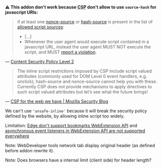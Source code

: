 **⚠️ This addon don't work because <abbr title="Content Security Policy">CSP</abbr> don't allow to use `source-hash` for javascript URIs:**

> if at least one [nonce-source](https://www.w3.org/TR/CSP2/#nonce_source) or [hash-source](https://www.w3.org/TR/CSP2/#allowed-script-sources) is present in the list of [allowed script sources](https://www.w3.org/TR/CSP2/#allowed-script-sources):
> - [...]
> - Whenever the user agent would execute script contained in a javascript URL, instead the user agent MUST NOT execute the script, and MUST [report a violation](https://www.w3.org/TR/CSP2/#report-a-violation).

— [Content Security Policy Level 2](https://www.w3.org/TR/CSP2/#directive-script-src)


> The inline script restrictions imposed by CSP include script valued attributes (commonly used for DOM Level 0 event handlers, e.g. onclick); hash-source and nonce-source cannot help you with these.  Currently CSP does not provide mechanisms to apply directives to such script valued attributes but let’s see what the future brings!

— [CSP for the web we have | Mozilla Security Blog](https://blog.mozilla.org/security/2014/10/04/csp-for-the-web-we-have/)

We can't use `'unsafe-inline'` because it will break the security policy defined by the website, by allowing inline script too widely.

Limitation: [Edge don't support bookmarks WebExtension API](https://developer.mozilla.org/en-US/Add-ons/WebExtensions/API/bookmarks#Browser_compatibility) and [asynchronous event listeners in WebExtension API are not supported everywhere](https://developer.mozilla.org/en-US/Add-ons/WebExtensions/API/webRequest/onHeadersReceived#Browser_compatibility)

Note: WebDeveloper tools network tab display original header (as defined before addon rewrite it).

Note: Does browsers have a internal limit (client side) for header length?
